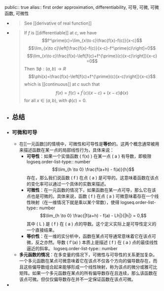 public:: true
alias:: first order approximation, differentiability, 可导, 可微, 可微函数, 可微性

- >See [[derivative of real function]]
- > If $f$ is [[differentiable]] at $c$, we have
  $$f^\prime(c)=\lim_{x\to c}\frac{f(x)-f(c)}{x-c}$$
  $$\lim_{x\to c}\left[\frac{f(x)-f(c)}{x-c}-f^\prime(c)\right]=0$$
  $$\lim_{x\to c}\frac{f(x)-\left[f(c)+f^{\prime}(c)(x-c)\right]}{x-c} =0$$
   Then $\exists \phi:(a, b) \rightarrow R$ 
  $$\phi(x)=\frac{f(x)-\left[f(c)+f^{\prime}(c)(x-c)\right]}{x-c}$$
  which is [[continuous]] at $c$ such that
  $$f(x)=f(c)+f^{\prime}(c)(x-c)+(x-c) \phi(x)$$
  for all  $x \in(a, b)$, with $\phi(c)=0$.
- ## 总结
- ### 可微和可导
	- 在[[一元函数]]的情境中，可微性和可导性是**等价**的。这两个概念通常被用来描述函数在某一点的局部线性行为，具体来说：
		- **可导性**：如果一个实值函数 \( f(x) \) 在某一点 \( a \) 有导数，即极限
		  logseq.order-list-type:: number
		  $$\lim_{h \to 0} \frac{f(a+h) - f(a)}{h}$$
		  存在，那么我们说函数 \( f \) 在点 \( a \) 是可导的。这意味着函数在该点的变化率可以通过一个具体的实数来描述。
		- **可微性**：在一元函数的情况下，如果函数在某一点可导，那么它在该点也是可微的。具体来说，函数 \( f \) 在点 \( a \) 可微意味着存在一个线性映射（在一维情况下就是乘以某个常数），使得
		  logseq.order-list-type:: number
		  $$\lim_{h \to 0} \frac{|f(a+h) - f(a) - Lh|}{|h|} = 0,$$
		  其中 \( L \) 是 \( f \) 在 \( a \) 点的导数。这个定义实际上是可导性定义的一个直接结果。
		- **等价性**：在一维的实分析中，函数在某点可导通常意味着它在该点可微，反之亦然。导数 \( f'(a) \) 本质上是描述 \( f \) 在 \( a \) 点的最佳线性逼近的斜率。
		  logseq.order-list-type:: number
	- **多元函数的情况**：在多变量的情况下，可微性与可导性的关系更加复杂。一个多元函数在某点可微意味着它在该点不仅各个方向的偏导数存在，而且这些偏导数组合起来能够形成一个线性映射，称为该点的微分或雅可比矩阵。如果一个多元函数在某点的所有偏导数存在且连续，那么该函数在该点可微。但仅仅偏导数存在并不一定保证函数在该点可微。
-